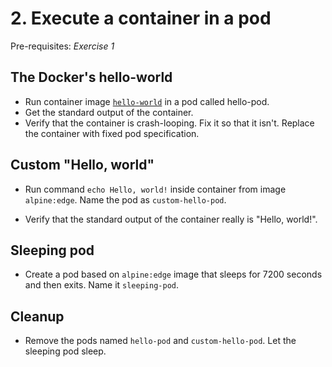 # 2. Execute a container in a pod

Pre-requisites: *Exercise 1*

## The Docker's hello-world

* Run container image [`hello-world`](https://hub.docker.com/_/hello-world) in
  a pod called hello-pod.
* Get the standard output of the container. 
* Verify that the container is crash-looping. Fix it so that it isn't. Replace
  the container with fixed pod specification.

## Custom "Hello, world"

* Run command `echo Hello, world!` inside container from image `alpine:edge`.
  Name the pod as `custom-hello-pod`.

* Verify that the standard output of the container really is "Hello, world!".

## Sleeping pod

* Create a pod based on `alpine:edge` image that sleeps for 7200 seconds and
  then exits. Name it `sleeping-pod`.

## Cleanup

* Remove the pods named `hello-pod` and `custom-hello-pod`. Let the sleeping pod sleep.

